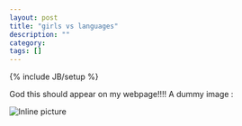 ```yaml
---
layout: post
title: "girls vs languages"
description: ""
category: 
tags: []
---
```

{% include JB/setup %}

God this should appear on my webpage!!!!
A dummy image : 

![Inline picture][1]

[1]: http://i.imgur.com/otCBe.jpg